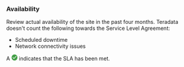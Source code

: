 ### Availability

Review actual availability of the site in the past four months. Teradata doesn't count the following towards the Service Level Agreement:

- Scheduled downtime
- Network connectivity issues



A ![cov-icn-green-checkmark.png](cov-icn-green-checkmark.png) indicates that the SLA has been met.

  